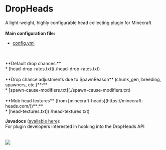# DropHeads
A light-weight, highly configurable head collecting plugin for Minecraft
<br>
<br>
**Main configuration file:**<br>
* [config.yml](./config.yml)
<br>
<br>
**Default drop chances:**<br>
* [head-drop-rates.txt](./head-drop-rates.txt)
<br>
<br>
**Drop chance adjustments due to SpawnReason** (chunk_gen, breeding, spawners, etc.)**:**<br>
* [spawn-cause-modifiers.txt](./spawn-cause-modifiers.txt)
<br>
<br>
**Mob head textures** (from [minecraft-heads](https://minecraft-heads.com/))**:**<br>
* [head-textures.txt](./head-textures.txt)

**Javadocs** ([available here](https://evmodder.github.io/DropHeads/net/evmodder/DropHeads/events/package-summary.html))**:**<br>
For plugin developers interested in hooking into the DropHeads API
<br>
<br>
<br>
[![](https://img.shields.io/static/v1?label=Sponsor&message=%E2%9D%A4&logo=GitHub&color=%23fe8e86)](https://github.com/sponsors/EvModder)